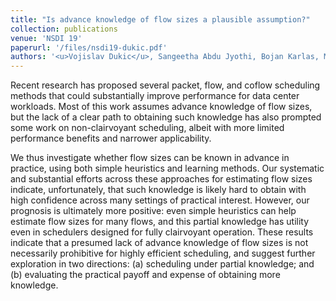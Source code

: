 ```yaml
---
title: "Is advance knowledge of flow sizes a plausible assumption?"
collection: publications
venue: 'NSDI 19'
paperurl: '/files/nsdi19-dukic.pdf'
authors: '<u>Vojislav Dukic</u>, Sangeetha Abdu Jyothi, Bojan Karlas, Muhsen Owaida, Ce Zhang, Ankit Singla'
---
```


Recent research has proposed several packet, flow, and coflow scheduling methods that could substantially improve performance for data center workloads. Most of this work assumes advance knowledge of flow sizes, but the lack of a clear path to obtaining such knowledge has also prompted some work on non-clairvoyant scheduling, albeit with more limited performance benefits and narrower applicability.

We thus investigate whether flow sizes can be known in advance in practice, using both simple heuristics and learning methods. Our systematic and substantial efforts across these approaches for estimating flow sizes indicate, unfortunately, that such knowledge is likely hard to obtain with high confidence across many settings of practical interest. However, our prognosis is ultimately more positive: even simple heuristics can help estimate flow sizes for many flows, and this partial knowledge has utility even in schedulers designed for fully clairvoyant operation. These results indicate that a presumed lack of advance knowledge of flow sizes is not necessarily prohibitive for highly efficient scheduling, and suggest further exploration in two directions: (a) scheduling under partial knowledge; and (b) evaluating the practical payoff and expense of obtaining more knowledge.

<!---paperurl: 'http://vojislavdjukic.github.io/files/paper1.pdf' -->